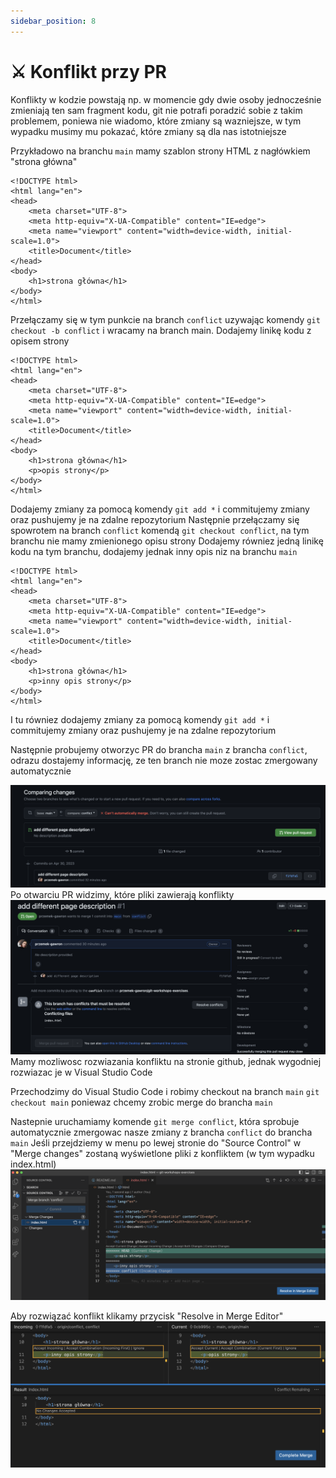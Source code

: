 ```yaml
---
sidebar_position: 8
---
```


# ⚔️ Konflikt przy PR 

Konflikty w kodzie powstają np. w momencie gdy dwie osoby jednocześnie zmieniają ten sam fragment kodu,
git nie potrafi poradzić sobie z takim problemem, poniewa nie wiadomo, które zmiany są wazniejsze, w tym wypadku musimy mu pokazać, które zmiany są dla nas istotniejsze 

Przykładowo na branchu `main` mamy szablon strony HTML z nagłówkiem "strona główna"
```
<!DOCTYPE html>
<html lang="en">
<head>
    <meta charset="UTF-8">
    <meta http-equiv="X-UA-Compatible" content="IE=edge">
    <meta name="viewport" content="width=device-width, initial-scale=1.0">
    <title>Document</title>
</head>
<body>
    <h1>strona główna</h1>
</body>
</html>
```

Przełączamy się w tym punkcie na branch `conflict` uzywając komendy ```git checkout -b conflict``` i wracamy na branch main.
Dodajemy linikę kodu z opisem strony 
```
<!DOCTYPE html>
<html lang="en">
<head>
    <meta charset="UTF-8">
    <meta http-equiv="X-UA-Compatible" content="IE=edge">
    <meta name="viewport" content="width=device-width, initial-scale=1.0">
    <title>Document</title>
</head>
<body>
    <h1>strona główna</h1>
    <p>opis strony</p>
</body>
</html>
```
Dodajemy zmiany za pomocą komendy `git add *` i commitujemy zmiany oraz pushujemy je na zdalne repozytorium
Następnie przełączamy się spowrotem na branch `conflict` komendą `git checkout conflict`, na tym branchu nie mamy zmienionego opisu strony
Dodajemy równiez jedną linikę kodu na tym branchu, dodajemy jednak inny opis niz na branchu `main`
```
<!DOCTYPE html>
<html lang="en">
<head>
    <meta charset="UTF-8">
    <meta http-equiv="X-UA-Compatible" content="IE=edge">
    <meta name="viewport" content="width=device-width, initial-scale=1.0">
    <title>Document</title>
</head>
<body>
    <h1>strona główna</h1>
    <p>inny opis strony</p>
</body>
</html>
```
I tu równiez dodajemy zmiany za pomocą komendy `git add *` i commitujemy zmiany oraz pushujemy je na zdalne repozytorium

Następnie probujemy otworzyc PR do brancha `main` z brancha `conflict`, odrazu dostajemy informację, ze ten branch nie moze zostac zmergowany automatycznie

![Ilustration](../static/img/conflict/opening_pr.png)
Po otwarciu PR widzimy, które pliki zawierają konflikty 
![Ilustration](../static/img/conflict/opened_pr.png)
Mamy mozliwosc rozwiazania konfliktu na stronie github, jednak wygodniej rozwiazac je w Visual Studio Code 

Przechodzimy do Visual Studio Code i robimy checkout na branch `main` ```git checkout main``` poniewaz chcemy zrobic merge do brancha `main`

Nastepnie uruchamiamy komende `git merge conflict`, która sprobuje automatycznie zmergowac nasze zmiany z brancha `conflict` do brancha `main`
Jeśli przejdziemy w menu po lewej stronie do "Source Control" w "Merge changes" zostaną wyświetlone pliki z konfliktem (w tym wypadku index.html)
![Ilustration](../static/img/conflict/source_control.png)

Aby rozwiązać konflikt klikamy przycisk "Resolve in Merge Editor"
![Ilustration](../static/img/conflict/merge_editor.png)
